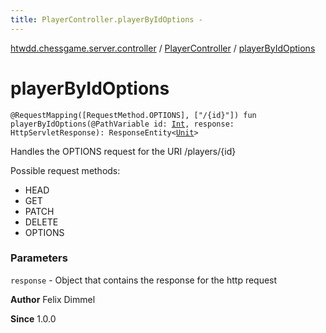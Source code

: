 ```yaml
---
title: PlayerController.playerByIdOptions - 
---
```


[htwdd.chessgame.server.controller](../index.html) / [PlayerController](index.html) / [playerByIdOptions](./player-by-id-options.html)

# playerByIdOptions

`@RequestMapping([RequestMethod.OPTIONS], ["/{id}"]) fun playerByIdOptions(@PathVariable id: `[`Int`](https://kotlinlang.org/api/latest/jvm/stdlib/kotlin/-int/index.html)`, response: HttpServletResponse): ResponseEntity<`[`Unit`](https://kotlinlang.org/api/latest/jvm/stdlib/kotlin/-unit/index.html)`>`

Handles the OPTIONS request for the URI /players/{id}

Possible request methods:

* HEAD
* GET
* PATCH
* DELETE
* OPTIONS

### Parameters

`response` - Object that contains the response for the http request

**Author**
Felix Dimmel

**Since**
1.0.0

